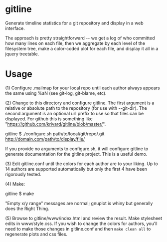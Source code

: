 gitline
=======

Generate timeline statistics for a git repository and display in a web interface.

The approach is pretty straightforward -- we get a log of who committed how many lines on each file, then we aggregate by each level of the filesystem tree, make a color-coded plot for each file, and display it all in a jquery treetable.

Usage
=====

(1) Configure .mailmap for your local repo until each author always appears the same using %aN (see git-log, git-blame, etc).

(2) Change to this directory and configure gitline. The first argument is a relative or absolute path to the repository (for use with --git-dir). The second argument is an optional url prefix to use so that files can be displayed. For github this is something like "https://github.com/krivard/gitline/blob/master/".

gitline $ ./configure.sh path/to/local/git/repo/.git http://domain.com/path/to/display/file/

If you provide no arguments to configure.sh, it will configure gitline to generate documentation for the gitline project. This is a useful demo.


(3) Edit gitline.conf until the colors for each author are to your liking. Up to 14 authors are supported automatically but only the first 4 have been rigorously tested. 

(4) Make:

gitline $ make

"Empty x/y range" messages are normal; gnuplot is whiny but generally does the Right Thing.

(5) Browse to gitline/www/index.html and review the result. Make stylesheet edits in www/style.css. If you wish to change the colors for authors, you'll need to make those changes in gitline.conf and then `make clean all` to regenerate plots and css files.